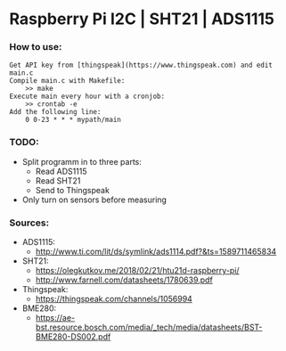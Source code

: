 # Raspberry Pi I2C | SHT21 | ADS1115
### How to use:
```
Get API key from [thingspeak](https://www.thingspeak.com) and edit main.c
Compile main.c with Makefile:
    >> make
Execute main every hour with a cronjob:
    >> crontab -e
Add the following line:
    0 0-23 * * * mypath/main
```

### TODO:
- Split programm in to three parts:
    - Read ADS1115
    - Read SHT21
    - Send to Thingspeak 
- Only turn on sensors before measuring

### Sources:
- ADS1115:
    - http://www.ti.com/lit/ds/symlink/ads1114.pdf?&ts=1589711465834
- SHT21:
    - https://olegkutkov.me/2018/02/21/htu21d-raspberry-pi/    
    - http://www.farnell.com/datasheets/1780639.pdf
- Thingspeak:
    - https://thingspeak.com/channels/1056994
- BME280:
    - https://ae-bst.resource.bosch.com/media/_tech/media/datasheets/BST-BME280-DS002.pdf
